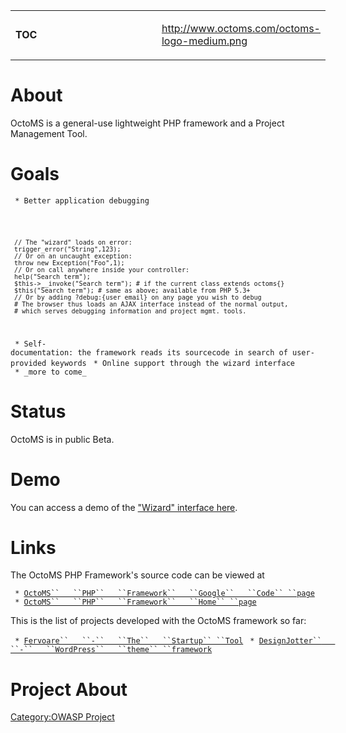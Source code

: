 <table style="width:100%;">

<tr>

<td width=50%>

__TOC__

</td>

<td width=50%>

[<http://www.octoms.com/octoms-logo-medium.png>](http://www.octoms.com)

</td>

</tr>

</table>

# About

OctoMS is a general-use lightweight PHP framework and a Project
Management Tool.

# Goals

` * Better application debugging`

<code>

` // The "wizard" loads on error:`
` trigger_error("String",123);`
` // Or on an uncaught exception:`
` throw new Exception("Foo",1);`
` // Or on call anywhere inside your controller:`
` help("Search term");`
` $this->__invoke("Search term"); # if the current class extends octoms{}`
` $this("Search term"); # same as above; available from PHP 5.3+`
` // Or by adding ?debug:{user email} on any page you wish to debug`
` # The browser thus loads an AJAX interface instead of the normal output, `
` # which serves debugging information and project mgmt. tools.`

</code>

` * Self-documentation: the framework reads its sourcecode in search of user-provided keywords`
` * Online support through the wizard interface`
` * _more to come_`

# Status

OctoMS is in public Beta.

# Demo

You can access a demo of the ["Wizard" interface
here](http://octoms.com/framework/?debug:mail@address.com).

# Links

The OctoMS PHP Framework's source code can be viewed at

` * `[`OctoMS``   ``PHP``   ``Framework``   ``Google``   ``Code``
 ``page`](http://code.google.com/p/octoms)
` * `[`OctoMS``   ``PHP``   ``Framework``   ``Home``
 ``page`](http://octoms.com)

This is the list of projects developed with the OctoMS framework so far:

` * `[`Fervoare``   ``-``   ``The``   ``Startup``
 ``Tool`](http://code.google.com/p/fervoare-cms)
` * `[`DesignJotter``   ``-``   ``WordPress``   ``theme``
 ``framework`](http://code.google.com/p/designjotter)

# Project About

[Category:OWASP Project](Category:OWASP_Project "wikilink")